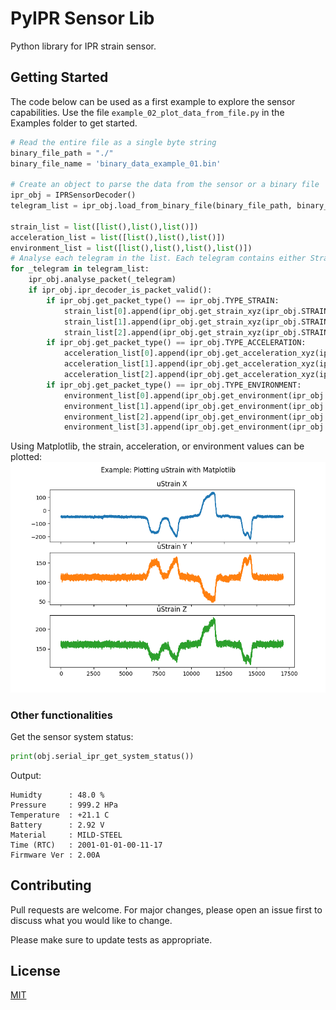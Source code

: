# PyIPR Sensor Lib

Python library for IPR strain sensor.

## Getting Started
The code below can be used as a first example to explore the sensor capabilities. Use the file ```example_02_plot_data_from_file.py``` in the Examples folder to get started.

```python
# Read the entire file as a single byte string
binary_file_path = "./"
binary_file_name = 'binary_data_example_01.bin'

# Create an object to parse the data from the sensor or a binary file
ipr_obj = IPRSensorDecoder()
telegram_list = ipr_obj.load_from_binary_file(binary_file_path, binary_file_name)

strain_list = list([list(),list(),list()])
acceleration_list = list([list(),list(),list()])
environment_list = list([list(),list(),list(),list()])
# Analyse each telegram in the list. Each telegram contains either Strain, Acceleration, or Environment data
for _telegram in telegram_list:
    ipr_obj.analyse_packet(_telegram)
    if ipr_obj.ipr_decoder_is_packet_valid():
        if ipr_obj.get_packet_type() == ipr_obj.TYPE_STRAIN:
            strain_list[0].append(ipr_obj.get_strain_xyz(ipr_obj.STRAIN_AXIS_X))    # Get Strain X scaled value
            strain_list[1].append(ipr_obj.get_strain_xyz(ipr_obj.STRAIN_AXIS_Y))    # Get Strain Y scaled value
            strain_list[2].append(ipr_obj.get_strain_xyz(ipr_obj.STRAIN_AXIS_Z))    # Get Strain Z scaled value
        if ipr_obj.get_packet_type() == ipr_obj.TYPE_ACCELERATION:
            acceleration_list[0].append(ipr_obj.get_acceleration_xyz(ipr_obj.ACCEL_AXIS_X))    # Get Acceleration X scaled value
            acceleration_list[1].append(ipr_obj.get_acceleration_xyz(ipr_obj.ACCEL_AXIS_Y))    # Get Acceleration Y scaled value
            acceleration_list[2].append(ipr_obj.get_acceleration_xyz(ipr_obj.ACCEL_AXIS_Z))    # Get Acceleration Z scaled value
        if ipr_obj.get_packet_type() == ipr_obj.TYPE_ENVIRONMENT:
            environment_list[0].append(ipr_obj.get_environment(ipr_obj.ENVIRONMENT_VBAT))  # Get Battery Voltage
            environment_list[1].append(ipr_obj.get_environment(ipr_obj.ENVIRONMENT_PRES))  # Get Pressure
            environment_list[2].append(ipr_obj.get_environment(ipr_obj.ENVIRONMENT_HUMI))  # Get Humidity
            environment_list[3].append(ipr_obj.get_environment(ipr_obj.ENVIRONMENT_TEMP))  # Get Temperature
```
Using Matplotlib, the strain, acceleration, or environment values can be plotted:
![plot](Examples/example_02_strain_graph.png)

<!---
```python
from pyipr_sensor_lib.ipr_sensor_decoder import IPRSensorDecoder
from pyipr_sensor_lib.ipr_serial_interface import IPRSerialInterface

# Create an object for the sensor connected on the serial port
obj = IPRSerialInterface()
obj.serial_setup("COM5")
obj.serial_open()
# Initiate the binary data stream from the sensor
obj.serial_ipr_start_binary_read()

# Create a parser object
ipr_obj = IPRSensorDecoder()
# Read in continuous mode the binary data, parse it and display the converted values
while True:
    ipr_obj.analyse_packet(obj.serial_ipr_read_telegram())
```
Output example:
```
STRAIN X: -2674.73 uStrain ; STRAIN Y: 1030.04 uStrain ; STRAIN Z: 1784.62 uStrain
STRAIN P1: 1410.99 uStrain ; STRAIN P2: 1599.27 uStrain ; STRAIN ANGLE: -42.33 degrees
STRAIN X: 2951.65 uStrain ; STRAIN Y: 1029.30 uStrain ; STRAIN Z: 2347.25 uStrain
STRAIN P1: 1973.63 uStrain ; STRAIN P2: 1599.27 uStrain ; STRAIN ANGLE: -81.71 degrees
STRAIN X: -2674.73 uStrain ; STRAIN Y: 1217.58 uStrain ; STRAIN Z: 2534.80 uStrain
STRAIN P1: 2161.17 uStrain ; STRAIN P2: 1599.27 uStrain ; STRAIN ANGLE: -81.71 degrees
STRAIN X: 2951.65 uStrain ; STRAIN Y: -95.97 uStrain ; STRAIN Z: 1409.52 uStrain
STRAIN P1: 660.81 uStrain ; STRAIN P2: 1599.27 uStrain ; STRAIN ANGLE: 64.57 degrees
ACC. X: 13.48 G ; ACC. Y: -15.02 G ; ACC. Z: -13.01 G
```
-->

### Other functionalities
Get the sensor system status:
```python
print(obj.serial_ipr_get_system_status())
```
Output:
```
Humidty      : 48.0 %
Pressure     : 999.2 HPa
Temperature  : +21.1 C
Battery      : 2.92 V
Material     : MILD-STEEL
Time (RTC)   : 2001-01-01-00-11-17
Firmware Ver : 2.00A
```
## Contributing

Pull requests are welcome. For major changes, please open an issue first to discuss what you would like to change.

Please make sure to update tests as appropriate.

## License

[MIT](https://choosealicense.com/licenses/mit/)
